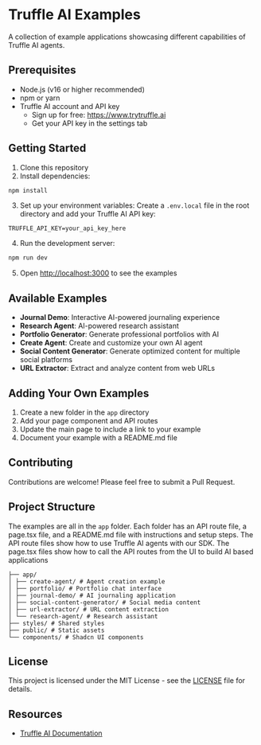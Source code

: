 # Truffle AI Examples

A collection of example applications showcasing different capabilities of Truffle AI agents.

## Prerequisites

- Node.js (v16 or higher recommended)
- npm or yarn
- Truffle AI account and API key
  - Sign up for free: https://www.trytruffle.ai
  - Get your API key in the settings tab

## Getting Started

1. Clone this repository
2. Install dependencies:
```bash
npm install
```

3. Set up your environment variables:
Create a `.env.local` file in the root directory and add your Truffle AI API key:
```
TRUFFLE_API_KEY=your_api_key_here
```

4. Run the development server:
```bash
npm run dev
```

5. Open [http://localhost:3000](http://localhost:3000) to see the examples

## Available Examples

- **Journal Demo**: Interactive AI-powered journaling experience
- **Research Agent**: AI-powered research assistant
- **Portfolio Generator**: Generate professional portfolios with AI
- **Create Agent**: Create and customize your own AI agent
- **Social Content Generator**: Generate optimized content for multiple social platforms
- **URL Extractor**: Extract and analyze content from web URLs

## Adding Your Own Examples

1. Create a new folder in the `app` directory
2. Add your page component and API routes
3. Update the main page to include a link to your example
4. Document your example with a README.md file

## Contributing

Contributions are welcome! Please feel free to submit a Pull Request.

## Project Structure

The examples are all in the `app` folder.
Each folder has an API route file, a page.tsx file, and a README.md file with instructions and setup steps.
The API route files show how to use Truffle AI agents with our SDK.
The page.tsx files show how to call the API routes from the UI to build AI based applications

```
├── app/
│ ├── create-agent/ # Agent creation example
│ ├── portfolio/ # Portfolio chat interface
│ ├── journal-demo/ # AI journaling application
│ ├── social-content-generator/ # Social media content
│ ├── url-extractor/ # URL content extraction
│ └── research-agent/ # Research assistant
├── styles/ # Shared styles
├── public/ # Static assets
└── components/ # Shadcn UI components
```

## License

This project is licensed under the MIT License - see the [LICENSE](LICENSE) file for details.

## Resources

- [Truffle AI Documentation](https://docs.trytruffle.ai)
